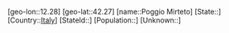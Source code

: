 ﻿---
location: [42.27,12.28]
type: City
tags:
- geo/City


SpocWebEntityId: 33424
isDeleted: false
confidential: public

---
[geo-lon::12.28]
[geo-lat::42.27]
[name::Poggio Mirteto]
[State::]
[Country::[Italy](geo/Continent/Europe/Italy.md)]
[StateId::]
[Population::]
[Unknown::]

